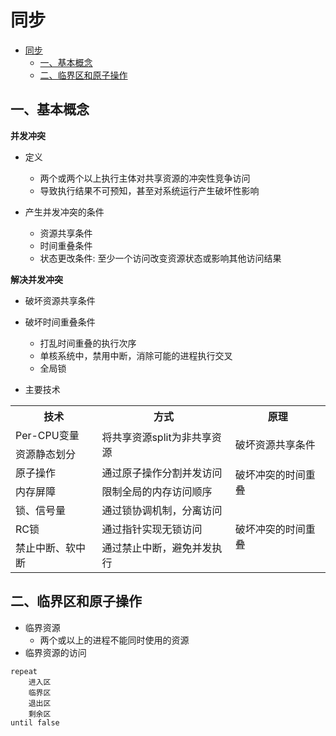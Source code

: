 # 同步

- [同步](#同步)
  - [一、基本概念](#一基本概念)
  - [二、临界区和原子操作](#二临界区和原子操作)

## 一、基本概念

**并发冲突**

- 定义
  - 两个或两个以上执行主体对共享资源的冲突性竞争访问
  - 导致执行结果不可预知，甚至对系统运行产生破坏性影响

- 产生并发冲突的条件
  - 资源共享条件
  - 时间重叠条件
  - 状态更改条件: 至少一个访问改变资源状态或影响其他访问结果

**解决并发冲突**

- 破坏资源共享条件
- 破坏时间重叠条件
  - 打乱时间重叠的执行次序
  - 单核系统中，禁用中断，消除可能的进程执行交叉
  - 全局锁

- 主要技术

<table>
<tbody>

<tr>
<th>技术</th>
<th>方式</th>
<th>原理</th>
</tr>

<tr>
<td>Per-CPU变量</td>
<td align=left rowspan=2>
将共享资源split为非共享资源
</td>
<td rowspan=2>
破坏资源共享条件
</td>
</tr>

<tr>
<td>资源静态划分</td>
</tr>

<tr>
<td>原子操作</td>
<td align=left>
通过原子操作分割并发访问
</td>
<td rowspan=2>
破坏冲突的时间重叠
</td>
</tr>

<tr>
<td>内存屏障</td>
<td align=left>
限制全局的内存访问顺序
</td>
</tr>

<tr>
<td>锁、信号量</td>
<td align=left>
通过锁协调机制，分离访问
</td>
<td rowspan=3>
破坏冲突的时间重叠
</td>
</tr>

<tr>
<td>RC锁</td>
<td align=left>
通过指针实现无锁访问 
</td>
</tr>

<tr>
<td>禁止中断、软中断</td>
<td align=left>
通过禁止中断，避免并发执行
</td>
</tr>

</tbody>
</table>

## 二、临界区和原子操作

- 临界资源
  - 两个或以上的进程不能同时使用的资源
- 临界资源的访问

```
repeat
    进入区
    临界区
    退出区
    剩余区
until false
```

